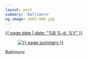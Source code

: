 ```yaml
---
layout: post
summary: 'Baltimore'
og_image: 1665-960.jpg
---
```


<div class="post">
 <time>
  <a href="/1665">
   {{ page.date | date: "%B %-d, %Y" }}
  </a>
 </time>
 <a href="/1665">
  <figure data-taken="8/7/2022">
   <img alt="{{ page.summary }}" sizes="(min-width: 700px) 50vw, calc(100vw - 2rem)" src="{{ site.assets_url }}/1665-480.jpg" srcset="{{ site.assets_url }}/1665-240.jpg 240w, {{ site.assets_url }}/1665-480.jpg 480w, {{ site.assets_url }}/1665-720.jpg 720w, {{ site.assets_url }}/1665-960.jpg 960w"/>
  </figure>
 </a>
 <span>
  Baltimore
 </span>
</div>
